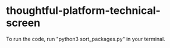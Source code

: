 # thoughtful-platform-technical-screen

To run the code, run "python3 sort_packages.py" in your terminal.
